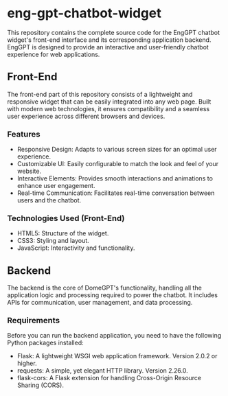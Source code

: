 # <span style="font-size:30px;">eng-gpt-chatbot-widget</span>
This repository contains the complete source code for the EngGPT chatbot widget's front-end interface and its corresponding application backend. EngGPT is designed to provide an interactive and user-friendly chatbot experience for web applications.

## <span style="font-size:24px;">Front-End</span>
The front-end part of this repository consists of a lightweight and responsive widget that can be easily integrated into any web page. Built with modern web technologies, it ensures compatibility and a seamless user experience across different browsers and devices.

### <span style="font-size:18px;">Features</span>
- Responsive Design: Adapts to various screen sizes for an optimal user experience.
- Customizable UI: Easily configurable to match the look and feel of your website.
- Interactive Elements: Provides smooth interactions and animations to enhance user engagement.
- Real-time Communication: Facilitates real-time conversation between users and the chatbot.

### <span style="font-size:18px;">Technologies Used (Front-End)</span>
- HTML5: Structure of the widget.
- CSS3: Styling and layout.
- JavaScript: Interactivity and functionality.

## <span style="font-size:24px;">Backend</span>
The backend is the core of DomeGPT's functionality, handling all the application logic and processing required to power the chatbot. It includes APIs for communication, user management, and data processing.


### <span style="font-size:18px;">Requirements</span>
Before you can run the backend application, you need to have the following Python packages installed:

- Flask: A lightweight WSGI web application framework. Version 2.0.2 or higher.
- requests: A simple, yet elegant HTTP library. Version 2.26.0.
- flask-cors: A Flask extension for handling Cross-Origin Resource Sharing (CORS).
